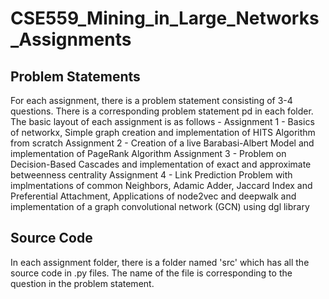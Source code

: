 # CSE559_Mining_in_Large_Networks_Assignments

## Problem Statements
For each assignment, there is a problem statement consisting of 3-4 questions. There is a corresponding problem statement pd in each folder.
The basic layout of each assignment is as follows - 
Assignment 1 - Basics of networkx, Simple graph creation and implementation of HITS Algorithm from scratch 
Assignment 2 - Creation of a live Barabasi-Albert Model and implementation of PageRank Algorithm 
Assignment 3 - Problem on Decision-Based Cascades and implementation of exact and approximate betweenness centrality
Assignment 4 - Link Prediction Problem with implmentations of common Neighbors, Adamic Adder, Jaccard Index and Preferential Attachment, Applications of node2vec and deepwalk and implementation of a graph convolutional network (GCN) using dgl library

## Source Code
In each assignment folder, there is a folder named 'src' which has all the source code in .py files. The name of the file is corresponding to the question in the problem statement. 
